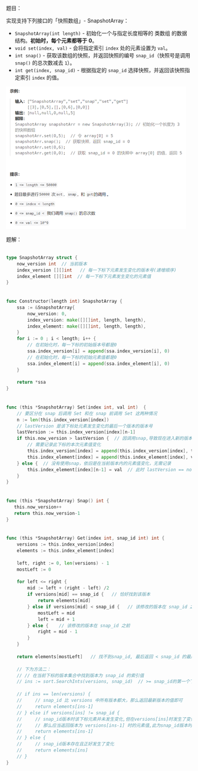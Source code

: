 题目：

实现支持下列接口的「快照数组」- SnapshotArray：

- `SnapshotArray(int length)` - 初始化一个与指定长度相等的 类数组 的数据结构。**初始时，每个元素都等于** **0**。
- `void set(index, val)` - 会将指定索引 `index` 处的元素设置为 `val`。
- `int snap()` - 获取该数组的快照，并返回快照的编号 `snap_id`（快照号是调用 `snap()` 的总次数减去 `1`）。
- `int get(index, snap_id)` - 根据指定的 `snap_id` 选择快照，并返回该快照指定索引 `index` 的值。

<img src="1146.快照数组.assets/image-20240219220450181.png" alt="image-20240219220450181" style="zoom:50%;" />

题解：

```go

type SnapshotArray struct {
    now_version int  // 当前版本
    index_version [][]int   // 每一下标下元素发生变化的版本号(递增顺序)
    index_element [][]int  // 每一下标下元素发生变化的元素值
}


func Constructor(length int) SnapshotArray {
    ssa := &SnapshotArray{
        now_version: 0,
        index_version: make([][]int, length, length),
        index_element: make([][]int, length, length),
    }
    for i := 0 ; i < length; i++ {
        // 在初始化时，每一下标的初始版本号都是0
        ssa.index_version[i] = append(ssa.index_version[i], 0)
        // 在初始化时，每一下标的初始元素值都是0
        ssa.index_element[i] = append(ssa.index_element[i], 0)
    }

    return *ssa
}


func (this *SnapshotArray) Set(index int, val int)  {
    // 要区分在 snap 后调用 Set 和在 snap 前调用 Set 这两种情况
    n := len(this.index_version[index])
    // lastVersion 是该下标处元素发生变化的最后一个版本的版本号
    lastVersion := this.index_version[index][n-1]
    if this.now_version > lastVersion {  // 因调用snap,导致现在进入新的版本
        // 需要记录此下标的本次元素值变化
        this.index_version[index] = append(this.index_version[index], this.now_version)
        this.index_element[index] = append(this.index_element[index], val)
    } else {  // 没有使用snap，依旧是在当前版本内的元素值变化，无需记录
        this.index_element[index][n-1] = val  // 此时 lastVersion == now_version
    }
}


func (this *SnapshotArray) Snap() int {
   this.now_version++
   return this.now_version-1
}


func (this *SnapshotArray) Get(index int, snap_id int) int {
    versions := this.index_version[index]
    elements := this.index_element[index]

    left, right := 0, len(versions) - 1
    mostLeft := 0

    for left <= right {
        mid := left + (right - left) /2
        if versions[mid] == snap_id {   // 恰好找到该版本
            return elements[mid]
        } else if versions[mid] < snap_id {   // 该修改的版本在 snap_id 之前，需要继续向后找
            mostLeft = mid
            left = mid + 1
        } else {    // 该修改的版本在 snap_id 之前
            right = mid - 1
        }
    }

    return elements[mostLeft]   // 找不到snap_id, 最后返回 < snap_id 的最后一个修改版本的值

    // 下为方法二：
    // // 在当前下标的版本集合中找到版本为 snap_id 的索引值
    // ins := sort.SearchInts(versions, snap_id)  // >= snap_id的第一个下标

    // if ins == len(versions) {   
    //     // snap_id 比 versions 中所有版本都大，那么返回最新版本的值即可
    //     return elements[ins-1]
    // } else if versions[ins] != snap_id {  
    //     // snap_id版本时该下标元素并未发生变化,但在versions[ins]时发生了变化
    //     // 那么应当返回版本为 versions[ins-1] 时的元素值,此为snap_id版本时的真实值
    //     return elements[ins-1]
    // } else {
    //     // snap_id版本存在且正好发生了变化
    //     return elements[ins]
    // }
}

```



